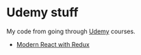 # Udemy stuff

My code from going through [Udemy](https://www.udemy.com) courses.

- [Modern React with Redux](modern-react-with-redux)
